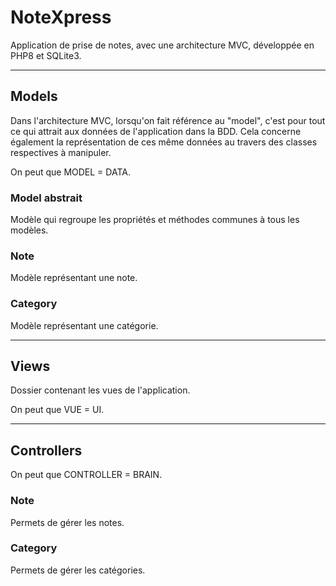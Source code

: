 # NoteXpress

Application de prise de notes, avec une architecture MVC, développée en PHP8 et SQLite3.

---

## Models

Dans l'architecture MVC, lorsqu'on fait référence au "model", c'est pour tout ce qui attrait aux données de l'application dans la BDD. Cela concerne également la représentation de ces même données au travers des classes respectives à manipuler.

On peut que MODEL = DATA.

### Model abstrait

Modèle qui regroupe les propriétés et méthodes communes à tous les modèles.

### Note

Modèle représentant une note.

### Category

Modèle représentant une catégorie.

--- 

## Views

Dossier contenant les vues de l'application.





On peut que VUE = UI.

---

## Controllers




On peut que CONTROLLER = BRAIN. 

### Note

Permets de gérer les notes.

### Category

Permets de gérer les catégories.
